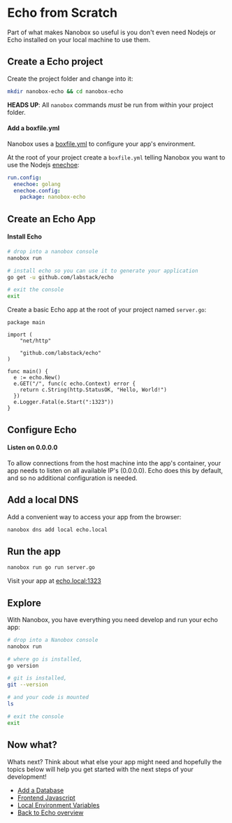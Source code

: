 # Echo from Scratch
Part of what makes Nanobox so useful is you don't even need Nodejs or Echo installed on your local machine to use them.

## Create a Echo project
Create the project folder and change into it:

```bash
mkdir nanobox-echo && cd nanobox-echo
```

**HEADS UP**: All `nanobox` commands *must* be run from within your project folder.

#### Add a boxfile.yml
Nanobox uses a <a href="https://docs.nanobox.io/boxfile/" target="\_blank">boxfile.yml</a> to configure your app's environment.

At the root of your project create a `boxfile.yml` telling Nanobox you want to use the Nodejs <a href="https://docs.nanobox.io/enechoes/" target="\_blank">enechoe</a>:

```yaml
run.config:
  enechoe: golang
  enechoe.config:
    package: nanobox-echo
```

## Create an Echo App

#### Install Echo

```bash
# drop into a nanobox console
nanobox run

# install echo so you can use it to generate your application
go get -u github.com/labstack/echo

# exit the console
exit
```

Create a basic Echo app at the root of your project named `server.go`:

```golang
package main

import (
	"net/http"

	"github.com/labstack/echo"
)

func main() {
  e := echo.New()
  e.GET("/", func(c echo.Context) error {
    return c.String(http.StatusOK, "Hello, World!")
  })
  e.Logger.Fatal(e.Start(":1323"))
}
```

## Configure Echo

#### Listen on 0.0.0.0
To allow connections from the host machine into the app's container, your app needs to listen on all available IP's (0.0.0.0). Echo does this by default, and so no additional configuration is needed.

## Add a local DNS
Add a convenient way to access your app from the browser:

```bash
nanobox dns add local echo.local
```

## Run the app

```bash
nanobox run go run server.go
```

Visit your app at <a href="http://echo.local:1323" target="\_blank">echo.local:1323</a>

## Explore
With Nanobox, you have everything you need develop and run your echo app:

```bash
# drop into a Nanobox console
nanobox run

# where go is installed,
go version

# git is installed,
git --version

# and your code is mounted
ls

# exit the console
exit
```

## Now what?
Whats next? Think about what else your app might need and hopefully the topics below will help you get started with the next steps of your development!

* [Add a Database](/golang/echo/add-a-database)
* [Frontend Javascript](/golang/echo/frontend-javascript)
* [Local Environment Variables](/golang/echo/local-evars)
* [Back to Echo overview](/golang/echo)
